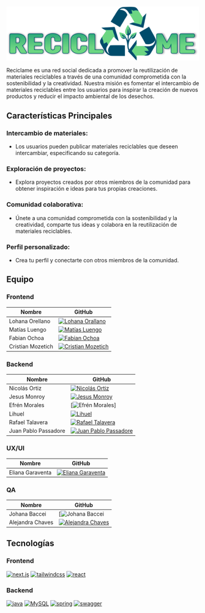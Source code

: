 ![Logo de Recíclame](FrontEnd/public/image/reciclame.svg)

Reciclame es una red social dedicada a promover la reutilización de materiales reciclables a través de una comunidad comprometida con la sostenibilidad y la creatividad. Nuestra misión es fomentar el intercambio de materiales reciclables entre los usuarios para inspirar la creación de nuevos productos y reducir el impacto ambiental de los desechos.

## Características Principales
### Intercambio de materiales:
- Los usuarios pueden publicar materiales reciclables que deseen intercambiar, especificando su categoría.
### Exploración de proyectos:
- Explora proyectos creados por otros miembros de la comunidad para obtener inspiración e ideas para tus propias creaciones.
### Comunidad colaborativa:
- Únete a una comunidad comprometida con la sostenibilidad y la creatividad, comparte tus ideas y colabora en la reutilización de materiales reciclables.
### Perfil personalizado:
- Crea tu perfil y conectarte con otros miembros de la comunidad.

## Equipo
### Frontend

| Nombre               | GitHub                                      |
|----------------------|---------------------------------------------|
| Lohana Orellano      | [![Lohana Orallano](https://avatars.githubusercontent.com/u/115760417?v=4&s=180)](https://github.com/LohanaO) |
| Matías Luengo         | [![Matías Luengo](https://avatars.githubusercontent.com/u/101943045?v=4&s=180)](https://github.com/MatiasLuengo) |
| Fabian Ochoa         | [![Fabian Ochoa](https://avatars.githubusercontent.com/u/104035823?v=4&s=180)](https://github.com/thefabi8a) |
| Cristian Mozetich    | [![Cristian Mozetich](https://avatars.githubusercontent.com/u/117293281?v=4&s=180)](https://github.com/CristianMozetich) |

### Backend

| Nombre               | GitHub                                      |
|----------------------|---------------------------------------------|
| Nicolás Ortiz      | [![Nicolás Ortiz](https://avatars.githubusercontent.com/u/68659234?v=4&s=180)](https://github.com/nico-ortiz) |
| Jesus Monroy         | [![Jesus Monroy](https://avatars.githubusercontent.com/u/25678161?v=4&s=180)](https://github.com/jdmonroyg) |
| Efrén Morales         | [![Efrén Morales]()] |
| Lihuel    | [![Lihuel]()]() |
| Rafael Talavera    | [![Rafael Talavera](https://avatars.githubusercontent.com/u/125708112?v=4&s=180)](https://github.com/RafaelTalavera) |
| Juan Pablo Passadore  | [![Juan Pablo Passadore](https://avatars.githubusercontent.com/u/50932852?v=4&s=180)](https://github.com/juampypassa) |

### UX/UI

| Nombre               | GitHub                                      |
|----------------------|---------------------------------------------|
| Eliana Garaventa      | [![Eliana Garaventa]()]() |

### QA

| Nombre               | GitHub                                      |
|----------------------|---------------------------------------------|
| Johana Baccei      | [![Johana Baccei]() |
| Alejandra Chaves      | [![Alejandra Chaves]()]() |


## Tecnologías
### Frontend
[![next.js](https://img.shields.io/badge/next.js-000?style=for-the-badge&logo=next.js&logoColor)](https://nextui.org/)
[![tailwindcss](https://img.shields.io/badge/tailwindcss-000?style=for-the-badge&logo=tailwindcss&logoColor)](https://tailwindcss.com/)
[![react](https://img.shields.io/badge/react-000?style=for-the-badge&logo=react&logoColor)](https://react.dev/)

### Backend
[![java](https://img.shields.io/badge/java-000?style=for-the-badge&logo=coffeescript&logoColor)](https://www.java.com/es/)
[![MySQL](https://img.shields.io/badge/MySQL-000?style=for-the-badge&logo=MySQL&logoColor)](https://www.mysql.com/)
[![spring](https://img.shields.io/badge/spring-000?style=for-the-badge&logo=spring&logoColor)](https://spring.io/)
[![swagger](https://img.shields.io/badge/swagger-000?style=for-the-badge&logo=swagger&logoColor)](https://swagger.io/)

